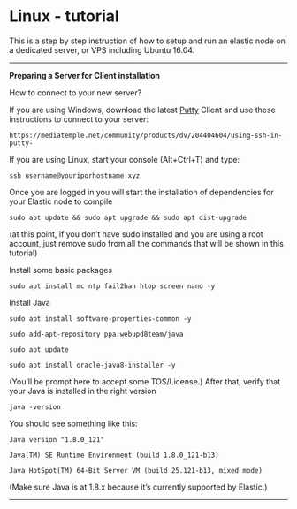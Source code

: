 <!-- TITLE: Linux Tutorial -->
<!-- SUBTITLE: A quick summary of Linux Tutorial -->

# Linux - tutorial
This is a step by step instruction of how to setup and run an elastic node on a dedicated server, or VPS including Ubuntu 16.04.

-----

**Preparing a Server for Client installation**

How to connect to your new server?

<p>If you are using Windows, download the latest <a href="https://www.chiark.greenend.org.uk/~sgtatham/putty/latest.html">Putty</a> Client and use these  instructions to connect to your server:</a> </p>


```text
https://mediatemple.net/community/products/dv/204404604/using-ssh-in-putty-
```


If you are using Linux, start your console (Alt+Ctrl+T) and type:


```text
ssh username@youriporhostname.xyz
```


 Once you are logged in you will start the installation of dependencies for your Elastic node to compile


```text
sudo apt update && sudo apt upgrade && sudo apt dist-upgrade
```


(at this point, if you don’t have sudo installed and you are using a root account, just remove sudo from all the commands that will be shown in this tutorial)

 Install some basic packages
 
```text
sudo apt install mc ntp fail2ban htop screen nano -y
```

  Install Java

```text
sudo apt install software-properties-common -y

sudo add-apt-repository ppa:webupd8team/java

sudo apt update

sudo apt install oracle-java8-installer -y
```

(You’ll be prompt here to accept some TOS/License.)
After that, verify that your Java is installed in the right version

```text
java -version
```

 You should see something like this:


```text
Java version "1.8.0_121"

Java(TM) SE Runtime Environment (build 1.8.0_121-b13)

Java HotSpot(TM) 64-Bit Server VM (build 25.121-b13, mixed mode)
```

(Make sure Java is at 1.8.x because it’s currently supported by Elastic.)

-----


